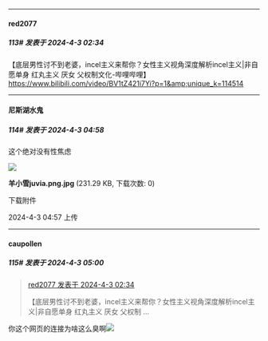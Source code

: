 ﻿
*****

####  red2077  
##### 113#       发表于 2024-4-3 02:34

【底层男性讨不到老婆，incel主义来帮你？女性主义视角深度解析incel主义|非自愿单身 红丸主义 厌女 父权制文化-哔哩哔哩】 https://www.bilibili.com/video/BV1tZ421i7Yi?p=1&amp;unique_k=114514


*****

####  尼斯湖水鬼  
##### 114#       发表于 2024-4-3 04:58

这个绝对没有性焦虑

<img src="https://img.saraba1st.com/forum/202404/03/045746z7fbg18jxmgcfi1i.jpg" referrerpolicy="no-referrer">

<strong>羊小雪juvia.png.jpg</strong> (231.29 KB, 下载次数: 0)

下载附件

2024-4-3 04:57 上传


*****

####  caupollen  
##### 115#       发表于 2024-4-3 05:00

<blockquote><a href="httphttps://bbs.saraba1st.com/2b/forum.php?mod=redirect&amp;goto=findpost&amp;pid=64466694&amp;ptid=2176879" target="_blank">red2077 发表于 2024-4-3 02:34</a>

【底层男性讨不到老婆，incel主义来帮你？女性主义视角深度解析incel主义|非自愿单身 红丸主义 厌女 父权制 ...</blockquote>
你这个网页的连接为啥这么臭啊<img src="https://static.saraba1st.com/image/smiley/face2017/067.png" referrerpolicy="no-referrer">

